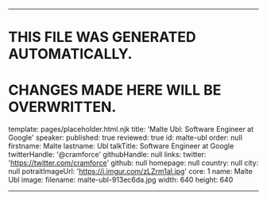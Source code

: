 ----

# THIS FILE WAS GENERATED AUTOMATICALLY.
# CHANGES MADE HERE WILL BE OVERWRITTEN.

template: pages/placeholder.html.njk
title: 'Malte Ubl: Software Engineer at Google'
speaker:
  published: true
  reviewed: true
  id: malte-ubl
  order: null
  firstname: Malte
  lastname: Ubl
  talkTitle: Software Engineer at Google
  twitterHandle: '@cramforce'
  githubHandle: null
  links:
    twitter: 'https://twitter.com/cramforce'
    github: null
    homepage: null
  country: null
  city: null
  potraitImageUrl: 'https://i.imgur.com/zLZrm1al.jpg'
  core: 1
  name: Malte Ubl
  image:
    filename: malte-ubl-913ec6da.jpg
    width: 640
    height: 640

----

 